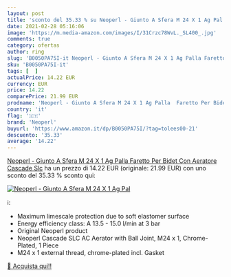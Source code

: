 ```yaml
---
layout: post
title: 'sconto del 35.33 % su Neoperl - Giunto A Sfera M 24 X 1 Ag Pal  '
date: 2021-02-28 05:16:06
image: 'https://m.media-amazon.com/images/I/31Crzc78WvL._SL400_.jpg'
comments: true
category: ofertas
author: ring
slug: 'B0050PA75I-it Neoperl - Giunto A Sfera M 24 X 1 Ag Palla Faretto Per...'
sku: 'B0050PA75I-it'
tags: [  ]
actualPrice: 14.22 EUR
currency: EUR
price: 14.22
comparePrice: 21.99 EUR
prodname: 'Neoperl - Giunto A Sfera M 24 X 1 Ag Palla  Faretto Per Bidet Con Aeratore Cascade Slc'
country: 'it'
flag: '🇮🇹'
brand: 'Neoperl'
buyurl: 'https://www.amazon.it/dp/B0050PA75I/?tag=tolees00-21'
descuento: '35.33'
average: '14.22'
---
```


[Neoperl - Giunto A Sfera M 24 X 1 Ag Palla  Faretto Per Bidet Con Aeratore Cascade Slc](https://www.amazon.it/dp/B0050PA75I/?tag=tolees00-21) ha un prezzo di 14.22 EUR (originale: 21.99 EUR) con uno sconto del 35.33 % sconto qui:

[![Neoperl - Giunto A Sfera M 24 X 1 Ag Pal](https://m.media-amazon.com/images/I/31Crzc78WvL._SL400_.jpg)](https://www.amazon.it/dp/B0050PA75I/?tag=tolees00-21)

ℹ️:

- Maximum limescale protection due to soft elastomer surface
- Energy efficiency class: A 13.5 - 15.0 l/min at 3 bar
- Original Neoperl product
- Neoperl Cascade SLC AC Aerator with Ball Joint, M24 x 1, Chrome-Plated, 1 Piece
- M24 x 1 external thread, chrome-plated incl. Gasket

[🛒 Acquista qui!!](https://www.amazon.it/dp/B0050PA75I/?tag=tolees00-21)
